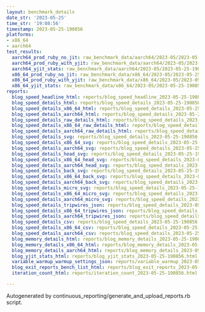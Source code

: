 ```yaml
---
layout: benchmark_details
date_str: '2023-05-25'
time_str: '19:08:56'
timestamp: 2023-05-25-190856
platforms:
- x86_64
- aarch64
test_results:
  aarch64_prod_ruby_no_jit: raw_benchmark_data/aarch64/2023-05/2023-05-25-190856_basic_benchmark_aarch64_prod_ruby_no_jit.json
  aarch64_prod_ruby_with_yjit: raw_benchmark_data/aarch64/2023-05/2023-05-25-190856_basic_benchmark_aarch64_prod_ruby_with_yjit.json
  aarch64_yjit_stats: raw_benchmark_data/aarch64/2023-05/2023-05-25-190856_basic_benchmark_aarch64_yjit_stats.json
  x86_64_prod_ruby_no_jit: raw_benchmark_data/x86_64/2023-05/2023-05-25-190856_basic_benchmark_x86_64_prod_ruby_no_jit.json
  x86_64_prod_ruby_with_yjit: raw_benchmark_data/x86_64/2023-05/2023-05-25-190856_basic_benchmark_x86_64_prod_ruby_with_yjit.json
  x86_64_yjit_stats: raw_benchmark_data/x86_64/2023-05/2023-05-25-190856_basic_benchmark_x86_64_yjit_stats.json
reports:
  blog_speed_headline_html: reports/blog_speed_headline_2023-05-25-190856.html
  blog_speed_details_html: reports/blog_speed_details_2023-05-25-190856.html
  blog_speed_details_x86_64_html: reports/blog_speed_details_2023-05-25-190856.x86_64.html
  blog_speed_details_aarch64_html: reports/blog_speed_details_2023-05-25-190856.aarch64.html
  blog_speed_details_raw_details_html: reports/blog_speed_details_2023-05-25-190856.raw_details.html
  blog_speed_details_x86_64_raw_details_html: reports/blog_speed_details_2023-05-25-190856.x86_64.raw_details.html
  blog_speed_details_aarch64_raw_details_html: reports/blog_speed_details_2023-05-25-190856.aarch64.raw_details.html
  blog_speed_details_svg: reports/blog_speed_details_2023-05-25-190856.svg
  blog_speed_details_x86_64_svg: reports/blog_speed_details_2023-05-25-190856.x86_64.svg
  blog_speed_details_aarch64_svg: reports/blog_speed_details_2023-05-25-190856.aarch64.svg
  blog_speed_details_head_svg: reports/blog_speed_details_2023-05-25-190856.head.svg
  blog_speed_details_x86_64_head_svg: reports/blog_speed_details_2023-05-25-190856.x86_64.head.svg
  blog_speed_details_aarch64_head_svg: reports/blog_speed_details_2023-05-25-190856.aarch64.head.svg
  blog_speed_details_back_svg: reports/blog_speed_details_2023-05-25-190856.back.svg
  blog_speed_details_x86_64_back_svg: reports/blog_speed_details_2023-05-25-190856.x86_64.back.svg
  blog_speed_details_aarch64_back_svg: reports/blog_speed_details_2023-05-25-190856.aarch64.back.svg
  blog_speed_details_micro_svg: reports/blog_speed_details_2023-05-25-190856.micro.svg
  blog_speed_details_x86_64_micro_svg: reports/blog_speed_details_2023-05-25-190856.x86_64.micro.svg
  blog_speed_details_aarch64_micro_svg: reports/blog_speed_details_2023-05-25-190856.aarch64.micro.svg
  blog_speed_details_tripwires_json: reports/blog_speed_details_2023-05-25-190856.tripwires.json
  blog_speed_details_x86_64_tripwires_json: reports/blog_speed_details_2023-05-25-190856.x86_64.tripwires.json
  blog_speed_details_aarch64_tripwires_json: reports/blog_speed_details_2023-05-25-190856.aarch64.tripwires.json
  blog_speed_details_csv: reports/blog_speed_details_2023-05-25-190856.csv
  blog_speed_details_x86_64_csv: reports/blog_speed_details_2023-05-25-190856.x86_64.csv
  blog_speed_details_aarch64_csv: reports/blog_speed_details_2023-05-25-190856.aarch64.csv
  blog_memory_details_html: reports/blog_memory_details_2023-05-25-190856.html
  blog_memory_details_x86_64_html: reports/blog_memory_details_2023-05-25-190856.x86_64.html
  blog_memory_details_aarch64_html: reports/blog_memory_details_2023-05-25-190856.aarch64.html
  blog_yjit_stats_html: reports/blog_yjit_stats_2023-05-25-190856.html
  variable_warmup_warmup_settings_json: reports/variable_warmup_2023-05-25-190856.warmup_settings.json
  blog_exit_reports_bench_list_html: reports/blog_exit_reports_2023-05-25-190856.bench_list.html
  iteration_count_html: reports/iteration_count_2023-05-25-190856.html

---
```

Autogenerated by continuous_reporting/generate_and_upload_reports.rb script.
